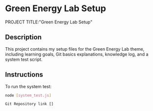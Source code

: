 # Green Energy Lab Setup
PROJECT TITLE:"Green Energy Lab Setup"
## Description
This project contains my setup files for the Green Energy Lab theme, including learning goals, Git basics explanations, knowledge log, and a system test script.

## Instructions
To run the system test:
```bash
node [system_test.js]

Git Repository link []